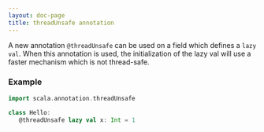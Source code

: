 ```yaml
---
layout: doc-page
title: threadUnsafe annotation
---
```


A new annotation `@threadUnsafe` can be used on a field which defines a `lazy
val`. When this annotation is used, the initialization of the lazy val will use a
faster mechanism which is not thread-safe.

### Example

```scala
import scala.annotation.threadUnsafe

class Hello:
   @threadUnsafe lazy val x: Int = 1
```
